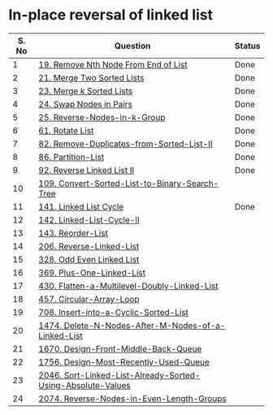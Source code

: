 # In-place reversal of linked list


| S. No | Question | Status |
|--|--|--|
| 1 |[19. Remove Nth Node From End of List](https://leetcode.com/problems/remove-nth-node-from-end-of-list/)   | Done |
|2 |[21. Merge Two Sorted Lists](https://leetcode.com/problems/merge-two-sorted-lists/)   |Done |
|3 |[23. Merge k Sorted Lists](https://leetcode.com/problems/merge-k-sorted-lists/)   | Done|
|4 |[24. Swap Nodes in Pairs](https://leetcode.com/problems/swap-nodes-in-pairs/)  |Done |
|5 |[25. Reverse-Nodes-in-k-Group](https://leetcode.com/problems/reverse-nodes-in-k-group/)   | Done|
|6 |[61. Rotate List](https://leetcode.com/problems/rotate-list/)   | Done|
|7 |[82. Remove-Duplicates-from-Sorted-List-II](https://leetcode.com/problems/remove-duplicates-from-sorted-list-ii/)| Done|
|8 |[86. Partition-List](https://leetcode.com/problems/partition-list/)   | Done|
|9 |[92. Reverse Linked List II](https://leetcode.com/problems/reverse-linked-list-ii/)  | Done|
|10 |[109. Convert-Sorted-List-to-Binary-Search-Tree](https://leetcode.com/problems/convert-sorted-list-to-binary-search-tree/)   | |
|11 |[141. Linked List Cycle](https://leetcode.com/problems/linked-list-cycle/)   | Done|
|12 |[142. Linked-List-Cycle-II](https://leetcode.com/problems/linked-list-cycle-ii/)   | |
|13 |[143. Reorder-List](https://leetcode.com/problems/reorder-list/)  | |
|14 |[206. Reverse-Linked-List](https://leetcode.com/problems/reverse-linked-list/)  | |
|15 |[328. Odd Even Linked List](https://leetcode.com/problems/odd-even-linked-list/)  | |
|16 |[369. Plus-One-Linked-List](https://leetcode.com/problems/plus-one-linked-list/)   | |
|17 |[430. Flatten-a-Multilevel-Doubly-Linked-List](https://leetcode.com/problems/flatten-a-multilevel-doubly-linked-list/)  | |
|18 |[457. Circular-Array-Loop](https://leetcode.com/problems/circular-array-loop/)   | |
|19 |[708. Insert-into-a-Cyclic-Sorted-List](https://leetcode.ca/all/708.html)   | |
|20 |[1474. Delete-N-Nodes-After-M-Nodes-of-a-Linked-List](https://leetcode.ca/all/1474.html)   | |
|21 |[1670. Design-Front-Middle-Back-Queue](https://leetcode.com/problems/design-front-middle-back-queue/)   | |
|22 |[1756. Design-Most-Recently-Used-Queue](https://leetcode.ca/all/1756.html)   | |
|23 |[2046. Sort-Linked-List-Already-Sorted-Using-Absolute-Values](https://leetcode.ca/2021-10-30-2046-Sort-Linked-List-Already-Sorted-Using-Absolute-Values/) | |
|24 |[2074. Reverse-Nodes-in-Even-Length-Groups](https://leetcode.com/problems/reverse-nodes-in-even-length-groups/) | |
